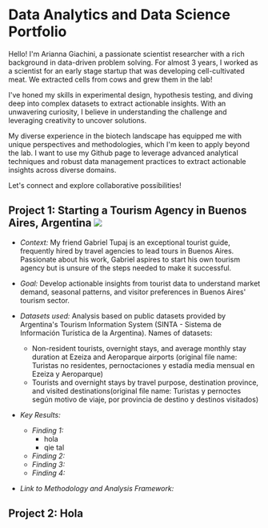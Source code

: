 # Data Analytics and Data Science Portfolio

Hello! I'm Arianna Giachini, a passionate scientist researcher with a rich background in data-driven problem solving. For almost 3 years, I worked as a scientist for an early stage startup that was developing cell-cultivated meat. We extracted cells from cows and grew them in the lab! 

I've honed my skills in experimental design, hypothesis testing, and diving deep into complex datasets to extract actionable insights. With an unwavering curiosity, I believe in understanding the challenge and leveraging creativity to uncover solutions.

My diverse experience in the biotech landscape has equipped me with unique perspectives and methodologies, which I'm keen to apply beyond the lab. I want to use my Github page to leverage advanced analytical techniques and robust data management practices to extract actionable insights across diverse domains.

Let's connect and explore collaborative possibilities!



## Project 1: Starting a Tourism Agency in Buenos Aires, Argentina ![](images/IMG_0022.jpeg)
* *Context:* My friend Gabriel Tupaj is an exceptional tourist guide, frequently hired by travel agencies to lead tours in Buenos Aires. Passionate about his work, Gabriel aspires to start his own tourism agency but is unsure of the steps needed to make it successful.
  
* *Goal:* Develop actionable insights from tourist data to understand market demand, seasonal patterns, and visitor preferences in Buenos Aires' tourism sector.
  
* *Datasets used:* Analysis based on public datasets provided by Argentina's Tourism Information System (SINTA - Sistema de Información Turística de la Argentina). Names of datasets:
  - Non-resident tourists, overnight stays, and average monthly stay duration at Ezeiza and Aeroparque airports (original file name: Turistas no residentes, pernoctaciones y estadía media mensual en Ezeiza y Aeroparque)
  - Tourists and overnight stays by travel purpose, destination province, and visited destinations(original file name: Turistas y pernoctes según motivo de viaje, por provincia de destino y destinos visitados)
    
* *Key Results:*
    - *Finding 1:*
      - hola
      - qie tal 
    - *Finding 2:*
    - *Finding 3:*
    - *Finding 4:*
     

  
* *Link to Methodology and Analysis Framework:*


## Project 2:  Hola 



